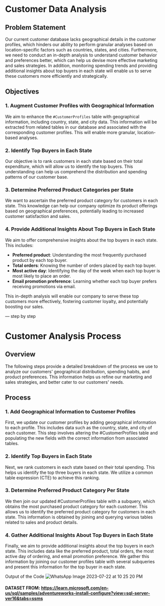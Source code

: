 
# Customer Data Analysis

## Problem Statement
Our current customer database lacks geographical details in the customer profiles, which hinders our ability to perform granular analyses based on location-specific factors such as countries, states, and cities. Furthermore, we need to conduct an in-depth analysis to understand customer behavior and preferences better, which can help us devise more effective marketing and sales strategies. In addition, monitoring spending trends and providing additional insights about top buyers in each state will enable us to serve these customers more efficiently and strategically.

## Objectives

### 1. Augment Customer Profiles with Geographical Information
We aim to enhance the `#CustomerProfiles` table with geographical information, including country, state, and city data. This information will be extracted from related tables in our database and associated with the corresponding customer profiles. This will enable more granular, location-based analyses.

### 2. Identify Top Buyers in Each State
Our objective is to rank customers in each state based on their total expenditure, which will allow us to identify the top buyers. This understanding can help us comprehend the distribution and spending patterns of our customer base.

### 3. Determine Preferred Product Categories per State
We want to ascertain the preferred product category for customers in each state. This knowledge can help our company optimize its product offerings based on geographical preferences, potentially leading to increased customer satisfaction and sales.


### 4. Provide Additional Insights About Top Buyers in Each State
We aim to offer comprehensive insights about the top buyers in each state. This includes:

- **Preferred product**: Understanding the most frequently purchased product by each top buyer.
- **Total orders**: Knowing the number of orders placed by each top buyer.
- **Most active day**: Identifying the day of the week when each top buyer is most likely to place an order.
- **Email promotion preference**: Learning whether each top buyer prefers receiving promotions via email.

This in-depth analysis will enable our company to serve these top customers more effectively, fostering customer loyalty, and potentially boosting our sales.



— step by step

# Customer Analysis Process

## Overview
The following steps provide a detailed breakdown of the process we use to analyze our customers' geographical distribution, spending habits, and product preferences. This information helps us refine our marketing and sales strategies, and better cater to our customers' needs.

## Process

### 1. Add Geographical Information to Customer Profiles
First, we update our customer profiles by adding geographical information to each profile. This includes data such as the country, state, and city of each customer. This step involves altering the #CustomerProfiles table and populating the new fields with the correct information from associated tables.

### 2. Identify Top Buyers in Each State
Next, we rank customers in each state based on their total spending. This helps us identify the top three buyers in each state. We utilize a common table expression (CTE) to achieve this ranking.

### 3. Determine Preferred Product Category Per State
We then join our updated #CustomerProfiles table with a subquery, which obtains the most purchased product category for each customer. This allows us to identify the preferred product category for customers in each state. This information is obtained by joining and querying various tables related to sales and product details.

### 4. Gather Additional Insights About Top Buyers in Each State
Finally, we aim to provide additional insights about the top buyers in each state. This includes data like the preferred product, total orders, the most active day of ordering, and email promotion preference. We gather this information by joining our customer profiles table with several subqueries and present this information for the top buyer in each state. 

Output of the Code
![WhatsApp Image 2023-07-22 at 10 25 20 PM](https://github.com/alisahraei20/Data-Analysis/assets/134171185/019ff1af-a012-4077-ae9b-496a9ba2b4f7)

#### DATASET FROM: https://learn.microsoft.com/en-us/sql/samples/adventureworks-install-configure?view=sql-server-ver16&tabs=ssms
